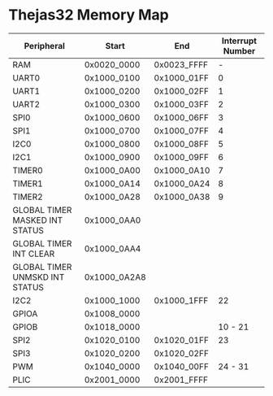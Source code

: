 # Thejas32 Memory Map

| Peripheral | Start       | End         | Interrupt Number |
| ---------- | ----------- | ----------- | ---------------- | 
| RAM        | 0x0020_0000 | 0x0023_FFFF | -                |
| UART0      | 0x1000_0100 | 0x1000_01FF | 0                |
| UART1      | 0x1000_0200 | 0x1000_02FF | 1                |
| UART2      | 0x1000_0300 | 0x1000_03FF | 2                |
| SPI0       | 0x1000_0600 | 0x1000_06FF | 3                |
| SPI1       | 0x1000_0700 | 0x1000_07FF | 4                |
| I2C0       | 0x1000_0800 | 0x1000_08FF | 5                |
| I2C1       | 0x1000_0900 | 0x1000_09FF | 6                |
| TIMER0     | 0x1000_0A00 | 0x1000_0A10 | 7                |
| TIMER1     | 0x1000_0A14 | 0x1000_0A24 | 8                |
| TIMER2     | 0x1000_0A28 | 0x1000_0A38 | 9                |
| GLOBAL TIMER MASKED INT STATUS | 0x1000_0AA0 |  |         |
| GLOBAL TIMER INT CLEAR | 0x1000_0AA4 | |                  |
| GLOBAL TIMER UNMSKD INT STATUS | 0x1000_0A2A8 | |         |
| I2C2       | 0x1000_1000 | 0x1000_1FFF | 22               |
| GPIOA      | 0x1008_0000 |  |                             |
| GPIOB      | 0x1018_0000 |   |             10 - 21        |
| SPI2       | 0x1020_0100 | 0x1020_01FF | 23               |
| SPI3       | 0x1020_0200 | 0x1020_02FF |                  |
| PWM        | 0x1040_0000 | 0x1040_00FF | 24 - 31          |
| PLIC       | 0x2001_0000 | 0x2001_FFFF |                  |